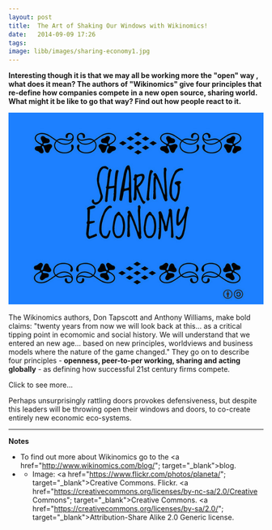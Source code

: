 ```yaml
---
layout: post
title:  The Art of Shaking Our Windows with Wikinomics!
date:   2014-09-09 17:26
tags: 
image: libb/images/sharing-economy1.jpg
---
```


**Interesting though it is that we may all be working more the "open" way , what does it mean? The authors of "Wikinomics" give four principles that re-define how companies compete in a new open source, sharing world. What might it be like to go that way? Find out how people react to it.**

![](/libb/images/sharing-economy1.jpg)

The Wikinomics authors, Don Tapscott and Anthony Williams, make bold claims: "twenty years from now we will look back at this... as a critical tipping point in ecomomic and social history. We will understand that we entered an new age... based on new principles, worldviews and business models where the nature of the game changed." They go on to describe four principles - <b>openness, peer-to-per working, sharing and acting globally</b> - as defining how successful 21st century firms compete.

<div id="restOfArticle" style="display:none">

The new ways of competing were first shown in software (Linux) then spreading to publishing (Wikipedia) and music (iPod, iTunes) and now mass collaboration in all sectors (pharmaceuticals, manufacturing, aerospace, education, government), rapidly becoming mainstream and the new orthodoxy. Do you know any leader who boasts of their company being hierarchical, closed or secretive?<br><br>

But has your organisation yet managed to shift in that direction? Tapscott and Williams quote Bob Dylan and say this will... "shake your windows and rattle your doors". You can try a quick litmus test to find out. What happens when you raise a provocative idea?<br><br> 

I did this recently to help a client team think about their vision to 2020. The provocative example I gave them (actually of adopting the four principles above) generated a surprising range of reactions: this is really inspiring...this is a wild storm... I wish you had given us this earlier... giving me a headache... it's too big for us... we've got too much going on right now... have you any smaller more practical ideas? What a few loved and embraced, many others rejected.<br><br>

</div>
<a onclick="showMoreOrLess(this,'restOfArticle');">Click to see more...</a>

Perhaps unsurprisingly rattling doors provokes defensiveness, but despite this leaders will be throwing open their windows and doors, to co-create entirely new economic eco-systems. 

__________________
<b>Notes</b> 

* To find out more about Wikinomics go to the <a href="http://www.wikinomics.com/blog/"; target="_blank">blog</a>.  
* * Image: <a href="https://www.flickr.com/photos/planeta/"; target="_blank">Creative Commons</a>. Flickr. <a href="https://creativecommons.org/licenses/by-nc-sa/2.0/Creative Commons"; target="_blank">Creative Commons</a>. <a href="https://creativecommons.org/licenses/by-sa/2.0/"; target="_blank">Attribution-Share Alike 2.0 Generic license</a>.
